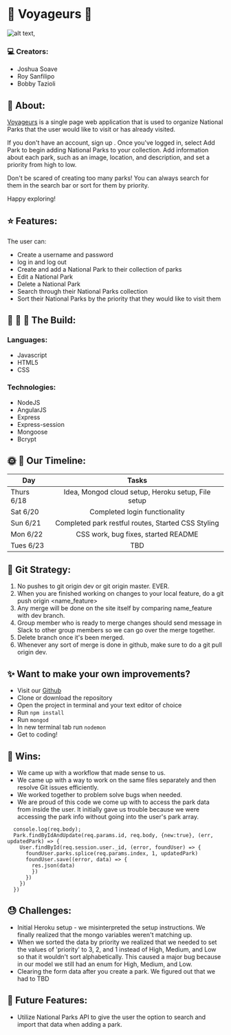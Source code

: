 # :evergreen_tree: Voyageurs :evergreen_tree:

![alt text](https:// ),

### :computer: Creators:

- Joshua Soave
- Roy Sanfilipo
- Bobby Tazioli

## :sunrise_over_mountains: About:

[Voyageurs](https://v-o-y-a-g-e-u-r-s.herokuapp.com/) is a single page web application that is used to organize National Parks that the user would like to visit or has already visited.

If you don't have an account, sign up <here>. Once you've logged in, select Add Park to begin adding National Parks to your collection. Add information about each park, such as an image, location, and description, and set a priority from high to low.

Don't be scared of creating too many parks! You can always search for them in the search bar or sort for them by priority.

Happy exploring!

## :star: Features:
The user can:
- Create a username and password
- log in and log out
- Create and add a National Park to their collection of parks
- Edit a National Park
- Delete a National Park
- Search through their National Parks collection
- Sort their National Parks by the priority that they would like to visit them

## :wrench: :nut_and_bolt: :hammer: The Build:
### Languages:
- Javascript
- HTML5
- CSS
### Technologies:
- NodeJS
- AngularJS
- Express
- Express-session
- Mongoose
- Bcrypt

## :sun_with_face: :full_moon_with_face: Our Timeline:
| Day           | Tasks         |
| ------------- |:-------------:|
| Thurs 6/18    | Idea, Mongod cloud setup, Heroku setup, File setup |
| Sat 6/20      | Completed login functionality      |
| Sun 6/21      | Completed park restful routes, Started CSS Styling      |
| Mon 6/22      | CSS work, bug fixes, started README     |
| Tues 6/23     | TBD      |

## :floppy_disk: Git Strategy:

1. No pushes to git origin dev or git origin master. EVER.
2. When you are finished working on changes to your local feature, do a git push origin <name_feature>
3. Any merge will be done on the site itself by comparing name_feature with dev branch.
4. Group member who is ready to merge changes should send message in Slack to other group members so we can go over the merge together.
5. Delete branch once it's been merged.
6. Whenever any sort of merge is done in github, make sure to do a git pull origin dev.

## :sparkles: Want to make your own improvements?
- Visit our [Github](https://github.com/joshuasoave/national-parks)
- Clone or download the repository
- Open the project in terminal and your text editor of choice
- Run ```npm install```
- Run ```mongod```
- In new terminal tab run ```nodemon```
- Get to coding!

## :dancer: Wins:
- We came up with a workflow that made sense to us.
- We came up with a way to work on the same files separately and then resolve Git issues efficiently.
- We worked together to problem solve bugs when needed.
- We are proud of this code we come up with to access the park data from inside the user. It initially gave us trouble because we were accessing the park info without going into the user's park array.

```router.put('/:id/:index', (req, res) => {
  console.log(req.body);
  Park.findByIdAndUpdate(req.params.id, req.body, {new:true}, (err, updatedPark) => {
    User.findById(req.session.user._id, (error, foundUser) => {
      foundUser.parks.splice(req.params.index, 1, updatedPark)
      foundUser.save((error, data) => {
        res.json(data)
        })
      })
    })
  })
  ```

## :sweat: Challenges:
- Initial Heroku setup - we misinterpreted the setup instructions. We finally realized that the mongo variables weren't matching up.
- When we sorted the data by priority we realized that we needed to set the values of 'priority' to 3, 2, and 1 instead of High, Medium, and Low so that it wouldn't sort alphabetically. This caused a major bug because in our model we still had an enum for High, Medium, and Low.
- Clearing the form data after you create a park. We figured out that we had to TBD

## :pray: Future Features:
- Utilize National Parks API to give the user the option to search and import that data when adding a park.
